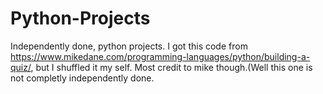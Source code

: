 # Python-Projects
Independently done, python projects.
I got this code from https://www.mikedane.com/programming-languages/python/building-a-quiz/, but I shuffled it my self. Most credit to mike though.(Well this one is not completly independently done.
